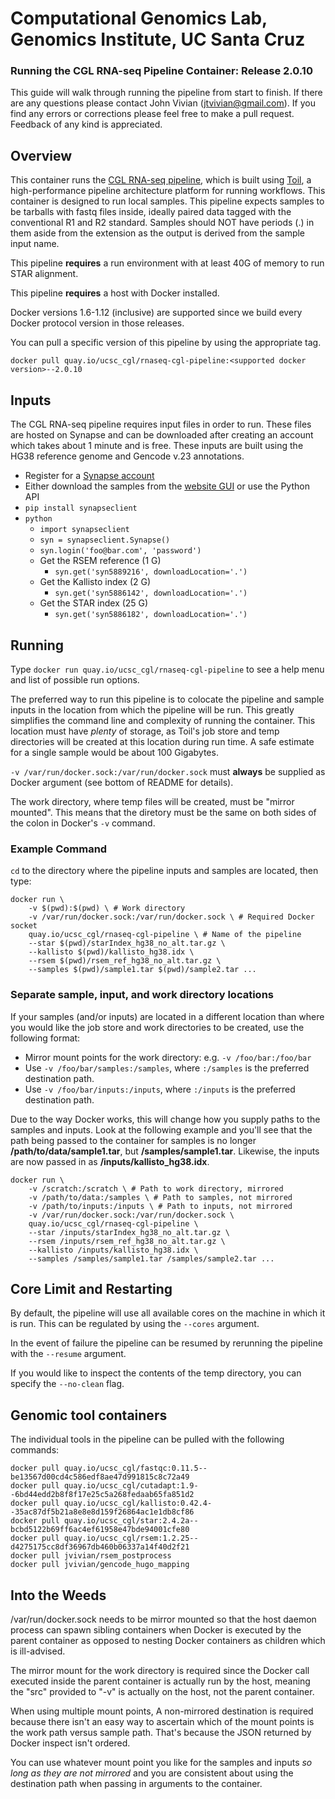 # Computational Genomics Lab, Genomics Institute, UC Santa Cruz
### Running the CGL RNA-seq Pipeline Container: Release 2.0.10

This guide will walk through running the pipeline from start to finish. If there are any questions please contact
John Vivian (jtvivian@gmail.com). If you find any errors or corrections please feel free to make a pull request.
Feedback of any kind is appreciated.

## Overview

This container runs the 
[CGL RNA-seq pipeline](https://github.com/BD2KGenomics/toil-scripts/tree/master/src/toil_scripts/rnaseq_cgl), which
is built using [Toil](https://github.com/BD2KGenomics/toil), a high-performance pipeline architecture platform for
running workflows. This container is designed to run local samples.
This pipeline expects samples to be tarballs with fastq files inside, ideally paired data tagged with
the conventional R1 and R2 standard. Samples should NOT have periods (.) in them aside from the extension
as the output is derived from the sample input name.

This pipeline **requires** a run environment with at least 40G of memory to run STAR alignment. 

This pipeline **requires** a host with Docker installed. 

Docker versions 1.6-1.12 (inclusive) are supported since we build every Docker protocol version
in those releases.

You can pull a specific version of this pipeline by using the appropriate tag.

`docker pull quay.io/ucsc_cgl/rnaseq-cgl-pipeline:<supported docker version>--2.0.10`

## Inputs

The CGL RNA-seq pipeline requires input files in order to run. These files are hosted on Synapse and can 
be downloaded after creating an account which takes about 1 minute and is free. These inputs are built using the
HG38 reference genome and Gencode v.23 annotations.

* Register for a [Synapse account](https://www.synapse.org/#!RegisterAccount:0)
* Either download the samples from the [website GUI](https://www.synapse.org/#!Synapse:syn5886029) or use the Python API
* `pip install synapseclient`
* `python`
    * `import synapseclient`
    * `syn = synapseclient.Synapse()`
    * `syn.login('foo@bar.com', 'password')`
    * Get the RSEM reference (1 G)
        * `syn.get('syn5889216', downloadLocation='.')`
    * Get the Kallisto index (2 G)
        * `syn.get('syn5886142', downloadLocation='.')`
    * Get the STAR index (25 G)
        * `syn.get('syn5886182', downloadLocation='.')`


## Running

Type `docker run quay.io/ucsc_cgl/rnaseq-cgl-pipeline` to see a help menu and list of possible run options.

The preferred way to run this pipeline is to colocate the pipeline and sample inputs in the location from which
the pipeline will be run. This greatly simplifies the command line and complexity of running the container.
This location must have _plenty_ of storage, as Toil's job store and temp directories will be created
at this location during run time. A safe estimate for a single sample would be about 100 Gigabytes.

 `-v /var/run/docker.sock:/var/run/docker.sock` must **always** be supplied as Docker argument 
 (see bottom of README for details). 

The work directory, where temp files will be created, must be "mirror mounted". This means that the diretory
must be the same on both sides of the colon in Docker's `-v` command.  

### Example Command

`cd` to the directory where the pipeline inputs and samples are located, then type:

```
docker run \
    -v $(pwd):$(pwd) \ # Work directory
    -v /var/run/docker.sock:/var/run/docker.sock \ # Required Docker socket
    quay.io/ucsc_cgl/rnaseq-cgl-pipeline \ # Name of the pipeline
    --star $(pwd)/starIndex_hg38_no_alt.tar.gz \
    --kallisto $(pwd)/kallisto_hg38.idx \
    --rsem $(pwd)/rsem_ref_hg38_no_alt.tar.gz \
    --samples $(pwd)/sample1.tar $(pwd)/sample2.tar ... 
```

### Separate sample, input, and work directory locations

If your samples (and/or inputs) are located in a different location than where you would like
the job store and work directories to be created, use the following format:

* Mirror mount points for the work directory: e.g. `-v /foo/bar:/foo/bar`
* Use `-v /foo/bar/samples:/samples`, where `:/samples` is the preferred destination path.
* Use `-v /foo/bar/inputs:/inputs`, where `:/inputs` is the preferred destination path.

Due to the way Docker works, this will change how you supply paths to the samples and inputs. Look at the 
following example and you'll see that the path being passed to the container for samples is no longer 
**/path/to/data/sample1.tar**, but **/samples/sample1.tar**.  Likewise, the inputs are now passed in
as **/inputs/kallisto_hg38.idx**. 

```
docker run \
    -v /scratch:/scratch \ # Path to work directory, mirrored
    -v /path/to/data:/samples \ # Path to samples, not mirrored
    -v /path/to/inputs:/inputs \ # Path to inputs, not mirrored
    -v /var/run/docker.sock:/var/run/docker.sock \
    quay.io/ucsc_cgl/rnaseq-cgl-pipeline \
    --star /inputs/starIndex_hg38_no_alt.tar.gz \
    --rsem /inputs/rsem_ref_hg38_no_alt.tar.gz \
    --kallisto /inputs/kallisto_hg38.idx \
    --samples /samples/sample1.tar /samples/sample2.tar ...
```

## Core Limit and Restarting

By default, the pipeline will use all available cores on the machine in which it is run. This can be regulated
by using the `--cores` argument.

In the event of failure the pipeline can be resumed by rerunning the pipeline with the `--resume` argument. 

If you would like to inspect the contents of the temp directory, you can specify the `--no-clean` flag.

## Genomic tool containers

The individual tools in the pipeline can be pulled with the following commands:

```
docker pull quay.io/ucsc_cgl/fastqc:0.11.5--be13567d00cd4c586edf8ae47d991815c8c72a49
docker pull quay.io/ucsc_cgl/cutadapt:1.9--6bd44edd2b8f8f17e25c5a268fedaab65fa851d2
docker pull quay.io/ucsc_cgl/kallisto:0.42.4--35ac87df5b21a8e8e8d159f26864ac1e1db8cf86
docker pull quay.io/ucsc_cgl/star:2.4.2a--bcbd5122b69ff6ac4ef61958e47bde94001cfe80
docker pull quay.io/ucsc_cgl/rsem:1.2.25--d4275175cc8df36967db460b06337a14f40d2f21
docker pull jvivian/rsem_postprocess
docker pull jvivian/gencode_hugo_mapping
```

## Into the Weeds

/var/run/docker.sock needs to be mirror mounted so that the host daemon process can spawn sibling containers when
Docker is executed by the parent container as opposed to nesting Docker containers as children which is ill-advised.

The mirror mount for the work directory is required since the Docker call executed inside the parent container
is actually run by the host, meaning the "src" provided to "-v" is actually on the host, not the parent container.

When using multiple mount points, A non-mirrored destination is required because there isn't an easy way to
ascertain which of the mount points is the work path versus sample path. That's because the JSON
returned by Docker inspect isn't ordered.  

You can use whatever mount point you like for the samples and inputs _so long as they are not mirrored_ and
you are consistent about using the destination path when passing in arguments to the container.
